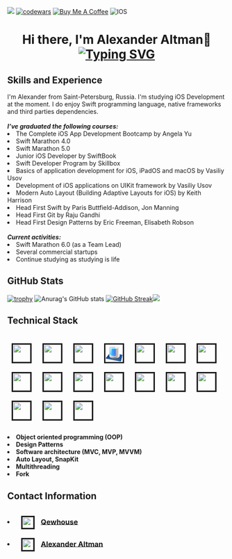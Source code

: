 ![](https://komarev.com/ghpvc/?username=Qewhouse&color=green)
[![codewars](https://www.codewars.com/users/Qewhouse/badges/micro)](https://www.codewars.com/users/Qewhouse)
<a href="https://www.buymeacoffee.com/qewhouse" target="_blank"><img src="https://cdn.buymeacoffee.com/buttons/v2/default-red.png" alt="Buy Me A Coffee" style="height: 20px !important;width: 80px !important;" ></a>
![IOS](https://user-images.githubusercontent.com/31271156/217862106-6e07ac54-b095-458c-9e20-90e6446d4dd6.png)
<h1 align="center">Hi there, I'm Alexander Altman👋
<a href="https://git.io/typing-svg"><img src="https://readme-typing-svg.herokuapp.com?font=Fira+Code&pause=1000&center=true&width=550&height=30&lines=iOS+Developer+from+Saint-Petersburg%2C+Russia" alt="Typing SVG" /></a>
<h2>Skills and Experience</h2>
I'm Alexander from Saint-Petersburg, Russia. I'm studying iOS Development at the moment. I do enjoy Swift programming language, native frameworks and third parties dependencies.<br>
<br>
  <b><i>I’ve graduated the following courses:</i></b>
<li>The Complete iOS App Development Bootcamp by Angela Yu</li>
<li>Swift Marathon 4.0</li>
<li>Swift Marathon 5.0</li>
<li>Junior iOS Developer by SwiftBook</li>
<li>Swift Developer Program by Skillbox</li>
<li>Basics of application development for iOS, iPadOS and macOS by Vasiliy Usov</li>
<li>Development of iOS applications on UIKit framework by Vasiliy Usov</li>
<li>Modern Auto Layout (Building Adaptive Layouts for iOS) by Keith Harrison</li>
<li>Head First Swift by Paris Buttfield-Addison, Jon Manning</li>
<li>Head First Git by Raju Gandhi</li>
<li>Head First Design Patterns by  Eric Freeman, Elisabeth Robson</li>
  
<br>
  <b><i>Current activities:</i></b>
<li>Swift Marathon 6.0 (as a Team Lead)</li>
<li>Several commercial startups</li>
<li>Continue studying as studying is life</li>
  
<h2>GitHub Stats</h2>
  
[![trophy](https://github-profile-trophy.vercel.app/?username=Qewhouse&theme=onedark)](https://github.com/ryo-ma/github-profile-trophy)
![Anurag's GitHub stats](https://github-readme-stats.vercel.app/api?username=Qewhouse&show_icons=true&theme=merko)
[![GitHub Streak](https://streak-stats.demolab.com?user=Qewhouse&theme=dark&border_radius=1&sideNums=69CB29&sideLabels=69CB29&fire=69CB29&ring=69CB29&currStreakLabel=69CB29&currStreakNum=329D13&dates=69CB29)](https://git.io/streak-stats)![](http://github-profile-summary-cards.vercel.app/api/cards/profile-details?username=Qewhouse&theme=github_dark)
  
  

<h2>Technical Stack<br></h2>
<h2><img src="https://user-images.githubusercontent.com/31271156/218011972-0db314e6-1e4e-4fe5-9375-9868977f6a13.svg" width="40" height="40" align="center" border="3" hspace="10" vspace="10" />
<img src="https://user-images.githubusercontent.com/31271156/218011977-3d9a0f29-70cc-4c59-8ce4-ef65fc20703c.svg" width="40" height="40" align="center" border="3" hspace="10" vspace="10" />
<img src="https://user-images.githubusercontent.com/31271156/218014006-7de935ef-1d51-47ae-bdef-fb625078da76.svg" width="40" height="40" align="center" border="3" hspace="10" vspace="10" />
<img src="https://raw.githubusercontent.com/VladimirFibe/VladimirFibe/main/Assets/coredata.png" width="40" height="40" align="center" border="3" hspace="10" vspace="10" />
<img src="https://user-images.githubusercontent.com/31271156/218015469-305d1b88-0bc6-4a56-8c07-a31a12108533.svg" width="40" height="40" align="center" border="3" hspace="10" vspace="10" />
<img src="https://user-images.githubusercontent.com/31271156/218015472-cf5adbf0-4fbf-4c77-a748-48bcb4394750.svg" width="40" height="40" align="center" border="3" hspace="10" vspace="10" />
<img src="https://user-images.githubusercontent.com/31271156/218015473-7dabd5f5-7e05-4b48-b9a7-fa61426cceb5.svg" width="40" height="40" align="center" border="3" hspace="10" vspace="10" />
<img src="https://user-images.githubusercontent.com/31271156/218015474-e11986c3-4c5b-41c6-8718-1174443caf25.svg" width="40" height="40" align="center" border="3" hspace="10" vspace="10" />
<img src="https://user-images.githubusercontent.com/31271156/218015458-0c2f2588-8665-42d3-81e4-f42e1fa355a1.svg" width="40" height="40" align="center" border="3" hspace="10" vspace="10" />
<img src="https://i.ibb.co/Z6MZC7N/Trello.png" width="40" height="40" align="center" border="3" hspace="10" vspace="10" />  
<img src="https://user-images.githubusercontent.com/31271156/218015459-db976016-c95d-4324-a9d2-482293c710b5.svg" width="40" height="40" align="center" border="3" hspace="10" vspace="10" />
<img src="https://user-images.githubusercontent.com/31271156/218015462-50482494-441e-411a-b438-9f1a7e893ff1.svg" width="40" height="40" align="center" border="3" hspace="10" vspace="10" />
<img src="https://user-images.githubusercontent.com/31271156/218020573-31b03f6b-0be3-422d-92d6-d2c3a37a13dc.svg" width="40" height="40" align="center" border="3" hspace="10" vspace="10" />
<img src="https://user-images.githubusercontent.com/31271156/218015463-06aecf99-c83a-4507-abab-f11b09dc6669.svg" width="40" height="40" align="center" border="3" hspace="10" vspace="10" />
<img src="https://user-images.githubusercontent.com/31271156/218015468-2e880c06-ae3a-411f-8ad1-1c7e758ab409.svg" width="40" height="40" align="center" border="3" hspace="10" vspace="10" />
<img src="https://i.ibb.co/9970jHH/adobe-xd-logo-png-transparent.png" width="40" height="40" align="center" border="3" hspace="10" vspace="10" />
<img src="https://user-images.githubusercontent.com/31271156/218015465-d1b23987-8416-4aea-bdb2-1736c5b29cb6.svg" width="40" height="40" align="center" border="3" hspace="10" vspace="10" /> </h2>
<h4> 
<li>Object oriented programming (OOP)</li>
<li>Design Patterns</li>
<li>Software architecture (MVC, MVP, MVVM)</li>
<li>Auto Layout, SnapKit</li>
<li>Multithreading</li>
<li>Fork</li>
  </h4>
<h2> 

<h2>Contact Information<br>
  <h3>
<li><img src="https://user-images.githubusercontent.com/31271156/218016469-28d0c04e-bcf0-4517-a59a-263adb610930.svg" width="25" height="25" align="center" border="3" hspace="10" vspace="10" /> <a href="https://msngr.link/tg/qewhouse">Qewhouse</a></li>
<li><img src="https://user-images.githubusercontent.com/31271156/218015456-92e55195-4b7c-49c0-815f-76889be5ac6f.svg" width="25" height="25" align="center" border="3" hspace="10" vspace="10" /> <a href="https://www.linkedin.com/in/alexander-altman-a3b23b24/">Alexander Altman</a></li>
  </h3>
